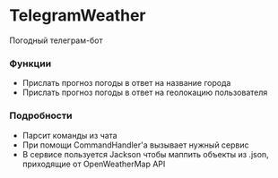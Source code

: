 # TelegramWeather
Погодный телеграм-бот 

### Функции
* Прислать прогноз погоды в ответ на название города
* Прислать прогноз погоды в ответ на геолокацию пользователя

### Подробности
* Парсит команды из чата
* При помощи CommandHandler'a вызывает нужный сервис
* В сервисе пользуется Jackson чтобы маппить объекты из .json, приходящие от OpenWeatherMap API
